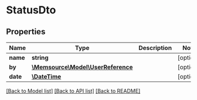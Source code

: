 # StatusDto

## Properties
Name | Type | Description | Notes
------------ | ------------- | ------------- | -------------
**name** | **string** |  | [optional] 
**by** | [**\Memsource\Model\UserReference**](UserReference.md) |  | [optional] 
**date** | [**\DateTime**](\DateTime.md) |  | [optional] 

[[Back to Model list]](../README.md#documentation-for-models) [[Back to API list]](../README.md#documentation-for-api-endpoints) [[Back to README]](../README.md)


